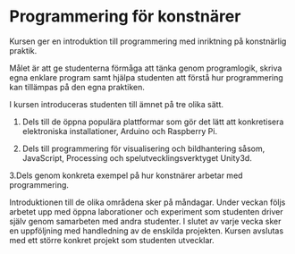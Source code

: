 # Programmering för konstnärer
Kursen ger en introduktion till programmering med inriktning på konstnärlig praktik.

Målet är att ge studenterna förmåga att tänka genom programlogik, skriva egna enklare program samt hjälpa studenten att förstå hur programmering kan tillämpas på den egna praktiken. 

I kursen introduceras studenten till ämnet på tre olika sätt.
1. Dels till de öppna populära plattformar som gör det lätt att konkretisera elektroniska installationer, Arduino och Raspberry Pi.

2. Dels till programmering för visualisering och bildhantering såsom, JavaScript, Processing och spelutvecklingsverktyget Unity3d.

3.Dels genom konkreta exempel på hur konstnärer arbetar med programmering.

Introduktionen till de olika områdena sker på måndagar. Under veckan följs arbetet upp med öppna laborationer och experiment som studenten driver själv genom samarbeten med andra studenter. I slutet av varje vecka sker en uppföljning med handledning av de enskilda projekten. Kursen avslutas med ett större konkret projekt som studenten utvecklar.
